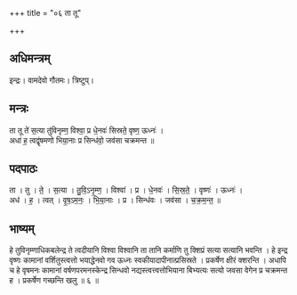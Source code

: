 +++
title = "०६ ता तू"

+++
## अधिमन्त्रम्
इन्द्रः। वामदेवो गौतमः। त्रिष्टुप्।

## मन्त्रः
ता तू ते॑ स॒त्या तु॑विनृम्ण॒ विश्वा॒ प्र धे॒नवः॑ सिस्रते॒ वृष्ण॒ ऊध्नः॑ ।  
अधा॑ ह॒ त्वद्वृ॑षमणो भिया॒नाः प्र सिन्ध॑वो॒ जव॑सा चक्रमन्त ॥

## पदपाठः
ता । तु । ते॒ । स॒त्या । तु॒वि॒ऽनृ॒म्ण॒ । विश्वा॑ । प्र । धे॒नवः॑ । सि॒स्र॒ते॒ । वृष्णः॑ । ऊध्नः॑ ।  
अध॑ । ह॒ । त्वत् । वृ॒ष॒ऽम॒नः॒ । भि॒या॒नाः । प्र । सिन्ध॑वः । जव॑सा । च॒क्र॒म॒न्त॒ ॥

## भाष्यम्
हे तुविनृम्णाधिकबलेन्द्र ते त्वदीयानि विश्वा विश्वानि ता तानि कर्माणि तु क्शिप्रं सत्या सत्यानि भवन्ति । हे इन्द्र वृष्णः कामानां वर्शितुस्त्वत्तो भयाद्धेनवो गव ऊध्नः स्वकीयादापीनात्प्रसिस्रते । प्रकर्षेण क्षीरं क्शरन्ति । अधापि च हे वृषमनः कामानां वर्षणपरमनस्केन्द्र सिन्धवो नद्यस्त्वत्त्वत्तोभियाना बिभ्यत्यः सत्यो जवसा वेगेन प्र चक्रमन्त ह । प्रकर्षेण गच्छन्ति खलु ॥ ६ ॥